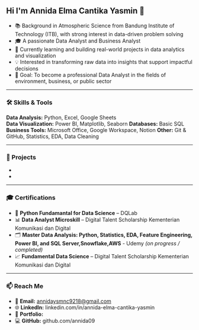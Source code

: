 ## Hi I'm Annida Elma Cantika Yasmin 👋

- 📚 Background in Atmospheric Science from Bandung Institute of Technology (ITB), with strong interest in data-driven problem solving  
- 🎓 A passionate Data Analyst and Business Analyst
- 🌱 Currently learning and building real-world projects in data analytics and visualization  
- 💡 Interested in transforming raw data into insights that support impactful decisions  
- 🎯 Goal: To become a professional Data Analyst in the fields of environment, business, or public sector


---

### 🛠 Skills & Tools

**Data Analysis:** Python, Excel, Google Sheets  
**Data Visualization:** Power BI, Matplotlib, Seaborn
**Databases:** Basic SQL  
**Business Tools:** Microsoft Office, Google Workspace, Notion
**Other:** Git & GitHub, Statistics, EDA, Data Cleaning  


---

### 📌 Projects

-

- 

---

### 🎓 Certifications
- 🧾 **Python Fundamantal for Data Science** – DQLab 
- 📊 **Data Analyst Microskill** – Digital Talent Scholarship Kementerian Komunikasi dan Digital
- 🗂️ **Master Data Analysis: Python, Statistics, EDA, Feature Engineering, Power BI, and SQL Server,Snowflake,AWS** - Udemy *(on progress / completed)*  
- 📈 **Fundamental Data Science** – Digital Talent Scholarship Kementerian Komunikasi dan Digital

---

### 📫 Reach Me
- 📧 **Email:** annidaysmnc9218@gmail.com
- 🌐 **LinkedIn:** linkedin.com/in/annida-elma-cantika-yasmin
- 📁 **Portfolio:**
- 💻 **GitHub:** github.com/annida09
